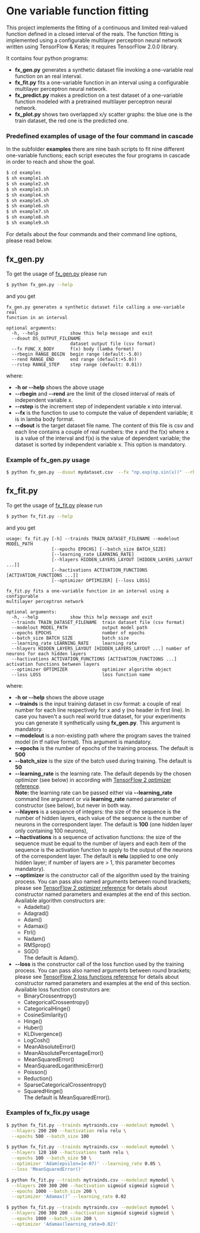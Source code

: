 # One variable function fitting
This project implements the fitting of a continuous and limited real-valued function defined in a closed interval of the reals.
The function fitting is implemented using a configurable multilayer perceptron neural network written using TensorFlow & Keras; it requires TensorFlow 2.0.0 library.

It contains four python programs:
 - **fx_gen.py** generates a synthetic dataset file invoking a one-variable real function on an real interval.
 - **fx_fit.py** fits a one-variable function in an interval using a configurable multilayer perceptron neural network.
 - **fx_predict.py** makes a prediction on a test dataset of a one-variable function modeled with a pretrained multilayer perceptron neural network.
 - **fx_plot.py** shows two overlapped x/y scatter graphs: the blue one is the train dataset, the red one is the predicted one.

### Predefined examples of usage of the four command in cascade
In the subfolder **examples** there are nine bash scripts to fit nine different one-variable functions; each script executes the four programs in cascade in order to reach and show the goal.

```bash
$ cd examples
$ sh example1.sh
$ sh example2.sh
$ sh example3.sh
$ sh example4.sh
$ sh example5.sh
$ sh example6.sh
$ sh example7.sh
$ sh example8.sh
$ sh example9.sh
```

For details about the four commands and their command line options, please read below.


## fx_gen.py
To get the usage of [fx_gen.py](./fx_gen.py) please run
```bash
$ python fx_gen.py --help
```

and you get
```
fx_gen.py generates a synthetic dataset file calling a one-variable real
function in an interval

optional arguments:
  -h, --help            show this help message and exit
  --dsout DS_OUTPUT_FILENAME
                        dataset output file (csv format)
  --fx FUNC_X_BODY      f(x) body (lamba format)
  --rbegin RANGE_BEGIN  begin range (default:-5.0))
  --rend RANGE_END      end range (default:+5.0))
  --rstep RANGE_STEP    step range (default: 0.01))
```

where:
- **-h or --help** shows the above usage
- **--rbegin** and **--rend** are the limit of the closed interval of reals of independent variable x.
- **--rstep** is the increment step of independent variable x into interval.
- **--fx** is the function to use to compute the value of dependent variable; it is in lamba body format.
- **--dsout** is the target dataset file name. The content of this file is csv and each line contains a couple of real numbers: the x and the f(x) where x is a value of the interval and f(x) is the value of dependent variable; the dataset is sorted by independent variable x. This option is mandatory.

### Example of fx_gen.py usage
```bash
$ python fx_gen.py --dsout mydataset.csv  --fx "np.exp(np.sin(x))" --rbegin -6.0 --rend 6.0 --rstep 0.05
```


## fx_fit.py
To get the usage of [fx_fit.py](./fx_fit.py) please run
```bash
$ python fx_fit.py --help
```

and you get
```
usage: fx_fit.py [-h] --trainds TRAIN_DATASET_FILENAME --modelout MODEL_PATH
                 [--epochs EPOCHS] [--batch_size BATCH_SIZE]
                 [--learning_rate LEARNING_RATE]
                 [--hlayers HIDDEN_LAYERS_LAYOUT [HIDDEN_LAYERS_LAYOUT ...]]
                 [--hactivations ACTIVATION_FUNCTIONS [ACTIVATION_FUNCTIONS ...]]
                 [--optimizer OPTIMIZER] [--loss LOSS]

fx_fit.py fits a one-variable function in an interval using a configurable
multilayer perceptron network

optional arguments:
  -h, --help            show this help message and exit
  --trainds TRAIN_DATASET_FILENAME  train dataset file (csv format)
  --modelout MODEL_PATH             output model path
  --epochs EPOCHS                   number of epochs
  --batch_size BATCH_SIZE           batch size
  --learning_rate LEARNING_RATE     learning rate
  --hlayers HIDDEN_LAYERS_LAYOUT [HIDDEN_LAYERS_LAYOUT ...] number of neurons for each hidden layers
  --hactivations ACTIVATION_FUNCTIONS [ACTIVATION_FUNCTIONS ...] activation functions between layers
  --optimizer OPTIMIZER             optimizer algorithm object
  --loss LOSS                       loss function name
```

where:
- **-h or --help** shows the above usage
- **--trainds** is the input training dataset in csv format: a couple of real number for each line respectively for x and y (no header in first line). In case you haven't a such real world true dataset, for your experiments you can generate it synthetically using **fx_gen.py**. This argument is mandatory.
- **--modelout** is a non-existing path where the program saves the trained model (in tf native format). This argument is mandatory.
- **--epochs** is the number of epochs of the training process. The default is **500**
- **--batch_size** is the size of the batch used during training. The default is **50**
- **--learning_rate** is the learning rate. The default depends by the chosen optimizer (see below) in according with [TensorFlow 2 optimizer reference](https://www.tensorflow.org/api_docs/python/tf/keras/optimizers).\
**Note:** the learning rate can be passed either via **--learning_rate** command line argument or via **learning_rate** named parameter of constructor (see below), but never in both way.
- **--hlayers** is a sequence of integers: the size of the sequence is the number of hidden layers, each value of the sequence is the number of neurons in the correspondent layer. The default is **100** (one hidden layer only containing 100 neurons),
- **--hactivations** is a sequence of activation functions: the size of the sequence must be equal to the number of layers and each item of the sequence is the activation function to apply to the output of the neurons of the correspondent layer. The default is **relu** (applied to one only hidden layer; if number of layers are > 1, this parameter becomes mandatory).
- **--optimizer** is the constructor call of the algorithm used by the training process. You can pass also named arguments between round brackets; please see [TensorFlow 2 optimizer reference](https://www.tensorflow.org/api_docs/python/tf/keras/optimizers) for details about constructor named parameters and examples at the end of this section.\
  Available algorithm constructors are:
  - Adadelta()
  - Adagrad()
  - Adam()
  - Adamax()
  - Ftrl()
  - Nadam()
  - RMSprop()
  - SGD()\
  The default is Adam().
- **--loss** is the constructor call of the loss function used by the training process. You can pass also named arguments between round brackets; please see [TensorFlow 2 loss functions reference](https://www.tensorflow.org/api_docs/python/tf/keras/losses) for details about constructor named parameters and examples at the end of this section.\
  Available loss function construtors are:
  - BinaryCrossentropy()
  - CategoricalCrossentropy()
  - CategoricalHinge()
  - CosineSimilarity()
  - Hinge()
  - Huber()
  - KLDivergence()
  - LogCosh()
  - MeanAbsoluteError()
  - MeanAbsolutePercentageError()
  - MeanSquaredError()
  - MeanSquaredLogarithmicError()
  - Poisson()
  - Reduction()
  - SparseCategoricalCrossentropy()
  - SquaredHinge()\
  The default is MeanSquaredError(). 

### Examples of fx_fix.py usage
```bash
$ python fx_fit.py --trainds mytrainds.csv --modelout mymodel \
  --hlayers 200 200 --hactivation relu relu \
  --epochs 500 --batch_size 100

$ python fx_fit.py --trainds mytrainds.csv --modelout mymodel \
  --hlayers 120 160 --hactivations tanh relu \
  --epochs 100 --batch_size 50 \
  --optimizer 'Adam(epsilon=1e-07)' --learning_rate 0.05 \
  --loss 'MeanSquaredError()'

$ python fx_fit.py --trainds mytrainds.csv --modelout mymodel \
  --hlayers 200 300 200 --hactivation sigmoid sigmoid sigmoid \
  --epochs 1000 --batch_size 200 \
  --optimizer 'Adamax()' --learning_rate 0.02

$ python fx_fit.py --trainds mytrainds.csv --modelout mymodel \
  --hlayers 200 300 200 --hactivation sigmoid sigmoid sigmoid \
  --epochs 1000 --batch_size 200 \
  --optimizer 'Adamax(learning_rate=0.02)'
```
